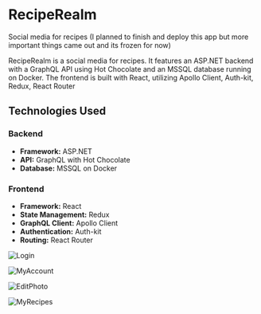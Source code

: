 # RecipeRealm
 Social media for recipes (I planned to finish and deploy this app but more important things came out and its frozen for now)

RecipeRealm is a social media for recipes. 
It features an ASP.NET backend with a GraphQL API using Hot Chocolate and an MSSQL database running on Docker. 
The frontend is built with React, utilizing Apollo Client, Auth-kit, Redux, React Router

## Technologies Used

### Backend

- **Framework:** ASP.NET
- **API:** GraphQL with Hot Chocolate
- **Database:** MSSQL on Docker

### Frontend

- **Framework:** React
- **State Management:** Redux
- **GraphQL Client:** Apollo Client
- **Authentication:** Auth-kit
- **Routing:** React Router

 
![Login](https://github.com/naidenpetrov00/RecipeRealm/assets/58266467/f978f223-9256-421d-826e-d40d65447a65)

![MyAccount](https://github.com/naidenpetrov00/RecipeRealm/assets/58266467/7392f96d-b32f-4415-b722-af1940ed1a58)

![EditPhoto](https://github.com/naidenpetrov00/RecipeRealm/assets/58266467/3c783d25-e2c6-481d-9b3e-186bc7d81080)

![MyRecipes](https://github.com/naidenpetrov00/RecipeRealm/assets/58266467/8d0ec52c-6d7b-4908-a668-e75d1b9eaa28)
